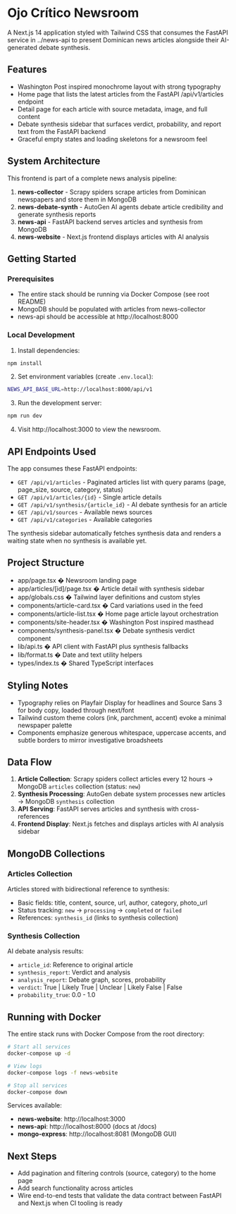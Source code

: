 # Ojo Crítico Newsroom

A Next.js 14 application styled with Tailwind CSS that consumes the FastAPI service in ../news-api to present Dominican news articles alongside their AI-generated debate synthesis.

## Features
- Washington Post inspired monochrome layout with strong typography
- Home page that lists the latest articles from the FastAPI /api/v1/articles endpoint
- Detail page for each article with source metadata, image, and full content
- Debate synthesis sidebar that surfaces verdict, probability, and report text from the FastAPI backend
- Graceful empty states and loading skeletons for a newsroom feel

## System Architecture

This frontend is part of a complete news analysis pipeline:

1. **news-collector** - Scrapy spiders scrape articles from Dominican newspapers and store them in MongoDB
2. **news-debate-synth** - AutoGen AI agents debate article credibility and generate synthesis reports
3. **news-api** - FastAPI backend serves articles and synthesis from MongoDB
4. **news-website** - Next.js frontend displays articles with AI analysis

## Getting Started

### Prerequisites
- The entire stack should be running via Docker Compose (see root README)
- MongoDB should be populated with articles from news-collector
- news-api should be accessible at http://localhost:8000

### Local Development

1. Install dependencies:
```bash
npm install
```

2. Set environment variables (create `.env.local`):
```bash
NEWS_API_BASE_URL=http://localhost:8000/api/v1
```

3. Run the development server:
```bash
npm run dev
```

4. Visit http://localhost:3000 to view the newsroom.

## API Endpoints Used

The app consumes these FastAPI endpoints:

- `GET /api/v1/articles` - Paginated articles list with query params (page, page_size, source, category, status)
- `GET /api/v1/articles/{id}` - Single article details
- `GET /api/v1/synthesis/{article_id}` - AI debate synthesis for an article
- `GET /api/v1/sources` - Available news sources
- `GET /api/v1/categories` - Available categories

The synthesis sidebar automatically fetches synthesis data and renders a waiting state when no synthesis is available yet.

## Project Structure
- app/page.tsx � Newsroom landing page
- app/articles/[id]/page.tsx � Article detail with synthesis sidebar
- app/globals.css � Tailwind layer definitions and custom styles
- components/article-card.tsx � Card variations used in the feed
- components/article-list.tsx � Home page article layout orchestration
- components/site-header.tsx � Washington Post inspired masthead
- components/synthesis-panel.tsx � Debate synthesis verdict component
- lib/api.ts � API client with FastAPI plus synthesis fallbacks
- lib/format.ts � Date and text utility helpers
- types/index.ts � Shared TypeScript interfaces

## Styling Notes
- Typography relies on Playfair Display for headlines and Source Sans 3 for body copy, loaded through next/font
- Tailwind custom theme colors (ink, parchment, accent) evoke a minimal newspaper palette
- Components emphasize generous whitespace, uppercase accents, and subtle borders to mirror investigative broadsheets

## Data Flow

1. **Article Collection**: Scrapy spiders collect articles every 12 hours → MongoDB `articles` collection (status: `new`)
2. **Synthesis Processing**: AutoGen debate system processes new articles → MongoDB `synthesis` collection
3. **API Serving**: FastAPI serves articles and synthesis with cross-references
4. **Frontend Display**: Next.js fetches and displays articles with AI analysis sidebar

## MongoDB Collections

### Articles Collection
Articles stored with bidirectional reference to synthesis:
- Basic fields: title, content, source, url, author, category, photo_url
- Status tracking: `new` → `processing` → `completed` or `failed`
- References: `synthesis_id` (links to synthesis collection)

### Synthesis Collection
AI debate analysis results:
- `article_id`: Reference to original article
- `synthesis_report`: Verdict and analysis
- `analysis_report`: Debate graph, scores, probability
- `verdict`: True | Likely True | Unclear | Likely False | False
- `probability_true`: 0.0 - 1.0

## Running with Docker

The entire stack runs with Docker Compose from the root directory:

```bash
# Start all services
docker-compose up -d

# View logs
docker-compose logs -f news-website

# Stop all services
docker-compose down
```

Services available:
- **news-website**: http://localhost:3000
- **news-api**: http://localhost:8000 (docs at /docs)
- **mongo-express**: http://localhost:8081 (MongoDB GUI)

## Next Steps
- Add pagination and filtering controls (source, category) to the home page
- Add search functionality across articles
- Wire end-to-end tests that validate the data contract between FastAPI and Next.js when CI tooling is ready
